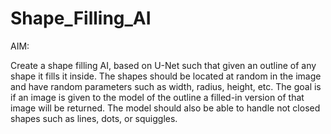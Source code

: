 # Shape_Filling_AI

AIM: 

Create a shape filling AI, based on U-Net such that given an outline of any shape it fills it inside. The shapes should be located at random in the image and have random parameters such as width, radius, height, etc. The goal is if an image is given to the model of the outline a filled-in version of that image will be returned. The model should also be able to handle not closed shapes such as lines, dots, or squiggles.

